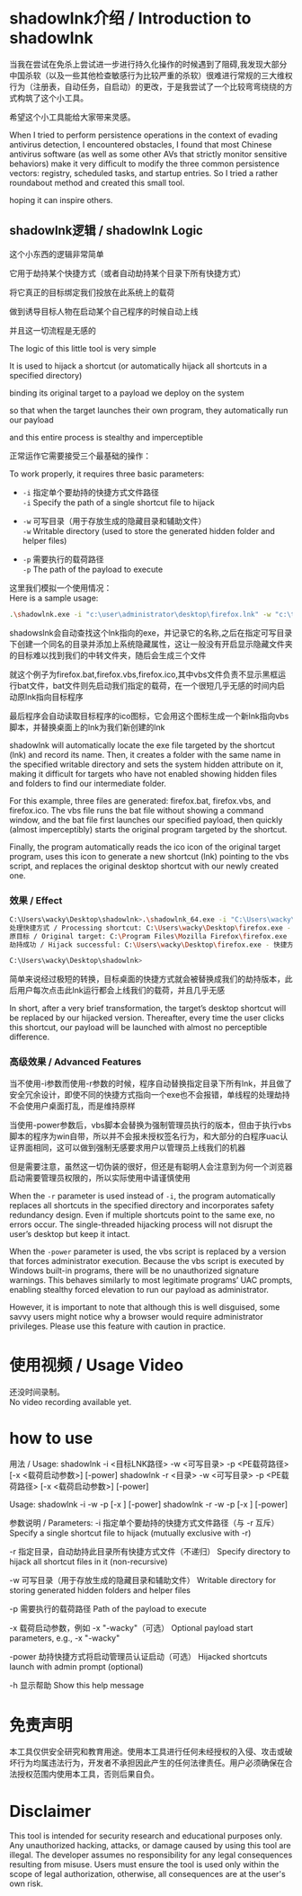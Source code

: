 # shadowlnk介绍 / Introduction to shadowlnk
当我在尝试在免杀上尝试进一步进行持久化操作的时候遇到了阻碍,我发现大部分中国杀软（以及一些其他检查敏感行为比较严重的杀软）很难进行常规的三大维权行为（注册表，自动任务，自启动）的更改，于是我尝试了一个比较弯弯绕绕的方式构筑了这个小工具。

希望这个小工具能给大家带来灵感。

When I tried to perform persistence operations in the context of evading antivirus detection, I encountered obstacles,
I found that most Chinese antivirus software (as well as some other AVs that strictly monitor sensitive behaviors) make it very difficult to modify the three common persistence vectors: registry, scheduled tasks, and startup entries.
So I tried a rather roundabout method and created this small tool.

hoping it can inspire others.
## shadowlnk逻辑 / shadowlnk Logic

这个小东西的逻辑非常简单

它用于劫持某个快捷方式（或者自动劫持某个目录下所有快捷方式）

将它真正的目标绑定我们投放在此系统上的载荷

做到诱导目标人物在启动某个自己程序的时候自动上线

并且这一切流程是无感的 

The logic of this little tool is very simple

It is used to hijack a shortcut (or automatically hijack all shortcuts in a specified directory)

binding its original target to a payload we deploy on the system

so that when the target launches their own program, they automatically run our payload

and this entire process is stealthy and imperceptible

正常运作它需要接受三个最基础的操作：  

To work properly, it requires three basic parameters:

- `-i` 指定单个要劫持的快捷方式文件路径  
  `-i` Specify the path of a single shortcut file to hijack

- `-w` 可写目录（用于存放生成的隐藏目录和辅助文件）  
  `-w` Writable directory (used to store the generated hidden folder and helper files)

- `-p` 需要执行的载荷路径  
  `-p` The path of the payload to execute

这里我们模拟一个使用情况：  
Here is a sample usage:

```zsh
.\shadowlnk.exe -i "c:\user\administrator\desktop\firefox.lnk" -w "c:\test" -p "c:\test\beacon.exe"
```
shadowslnk会自动查找这个lnk指向的exe，并记录它的名称,之后在指定可写目录下创建一个同名的目录并添加上系统隐藏属性，这让一般没有开启显示隐藏文件夹的目标难以找到我们的中转文件夹，随后会生成三个文件

就这个例子为firefox.bat,firefox.vbs,firefox.ico,其中vbs文件负责不显示黑框运行bat文件，bat文件则先启动我们指定的载荷，在一个很短几乎无感的时间内启动原lnk指向目标程序

最后程序会自动读取目标程序的ico图标，它会用这个图标生成一个新lnk指向vbs脚本，并替换桌面上的lnk为我们新创建的lnk

shadowlnk will automatically locate the exe file targeted by the shortcut (lnk) and record its name. Then, it creates a folder with the same name in the specified writable directory and sets the system hidden attribute on it, making it difficult for targets who have not enabled showing hidden files and folders to find our intermediate folder.

For this example, three files are generated: firefox.bat, firefox.vbs, and firefox.ico. The vbs file runs the bat file without showing a command window, and the bat file first launches our specified payload, then quickly (almost imperceptibly) starts the original program targeted by the shortcut.

Finally, the program automatically reads the ico icon of the original target program, uses this icon to generate a new shortcut (lnk) pointing to the vbs script, and replaces the original desktop shortcut with our newly created one.

### 效果 / Effect
```zsh
C:\Users\wacky\Desktop\shadowlnk>.\shadowlnk_64.exe -i "C:\Users\wacky\Desktop\firefox.exe - 快捷方式.lnk" -w "C:\Users\wacky\Desktop\shadowlnk" -p "C:\Users\wacky\Desktop\shadowlnk\beacon_x64.exe" -power
处理快捷方式 / Processing shortcut: C:\Users\wacky\Desktop\firefox.exe - 快捷方式.lnk
原目标 / Original target: C:\Program Files\Mozilla Firefox\firefox.exe
劫持成功 / Hijack successful: C:\Users\wacky\Desktop\firefox.exe - 快捷方式.lnk

C:\Users\wacky\Desktop\shadowlnk>

```
简单来说经过极短的转换，目标桌面的快捷方式就会被替换成我们的劫持版本，此后用户每次点击此lnk运行都会上线我们的载荷，并且几乎无感

In short, after a very brief transformation, the target’s desktop shortcut will be replaced by our hijacked version. Thereafter, every time the user clicks this shortcut, our payload will be launched with almost no perceptible difference.

### 高级效果 / Advanced Features
当不使用-i参数而使用-r参数的时候，程序自动替换指定目录下所有lnk，并且做了安全冗余设计，即使不同的快捷方式指向一个exe也不会报错，单线程的处理劫持不会使用户桌面打乱，而是维持原样

当使用-power参数后，vbs脚本会替换为强制管理员执行的版本，但由于执行vbs脚本的程序为win自带，所以并不会报未授权签名行为，和大部分的白程序uac认证界面相同，这可以做到强制无感要求用户以管理员上线我们的机器

但是需要注意，虽然这一切伪装的很好，但还是有聪明人会注意到为何一个浏览器启动需要管理员权限的，所以实际使用中请谨慎使用

When the `-r` parameter is used instead of `-i`, the program automatically replaces all shortcuts in the specified directory and incorporates safety redundancy design. Even if multiple shortcuts point to the same exe, no errors occur. The single-threaded hijacking process will not disrupt the user’s desktop but keep it intact.

When the `-power` parameter is used, the vbs script is replaced by a version that forces administrator execution. Because the vbs script is executed by Windows built-in programs, there will be no unauthorized signature warnings. This behaves similarly to most legitimate programs’ UAC prompts, enabling stealthy forced elevation to run our payload as administrator.

However, it is important to note that although this is well disguised, some savvy users might notice why a browser would require administrator privileges. Please use this feature with caution in practice.

# 使用视频 / Usage Video
还没时间录制。  
No video recording available yet.
# how to use
用法 / Usage:
  shadowlnk -i <目标LNK路径> -w <可写目录> -p <PE载荷路径> [-x <载荷启动参数>] [-power]
  shadowlnk -r <目录> -w <可写目录> -p <PE载荷路径> [-x <载荷启动参数>] [-power]

Usage:
  shadowlnk -i <Target LNK Path> -w <Writable Directory> -p <PE Payload Path> [-x <Payload Args>] [-power]
  shadowlnk -r <Directory> -w <Writable Directory> -p <PE Payload Path> [-x <Payload Args>] [-power]

参数说明 / Parameters:
  -i      指定单个要劫持的快捷方式文件路径（与 -r 互斥）
          Specify a single shortcut file to hijack (mutually exclusive with -r)

  -r      指定目录，自动劫持此目录所有快捷方式文件（不递归）
          Specify directory to hijack all shortcut files in it (non-recursive)

  -w      可写目录（用于存放生成的隐藏目录和辅助文件）
          Writable directory for storing generated hidden folders and helper files

  -p      需要执行的载荷路径
          Path of the payload to execute

  -x      载荷启动参数，例如 -x "-wacky"（可选）
          Optional payload start parameters, e.g., -x "-wacky"

  -power  劫持快捷方式将启动管理员认证启动（可选）
          Hijacked shortcuts launch with admin prompt (optional)

  -h      显示帮助
          Show this help message
# 免责声明
本工具仅供安全研究和教育用途。使用本工具进行任何未经授权的入侵、攻击或破坏行为均属违法行为，开发者不承担因此产生的任何法律责任。用户必须确保在合法授权范围内使用本工具，否则后果自负。
# Disclaimer
This tool is intended for security research and educational purposes only. Any unauthorized hacking, attacks, or damage caused by using this tool are illegal. The developer assumes no responsibility for any legal consequences resulting from misuse. Users must ensure the tool is used only within the scope of legal authorization, otherwise, all consequences are at the user's own risk.
